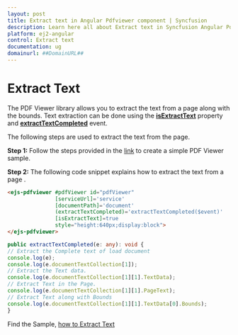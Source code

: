 ```yaml
---
layout: post
title: Extract text in Angular Pdfviewer component | Syncfusion
description: Learn here all about Extract text in Syncfusion Angular Pdfviewer component of Syncfusion Essential JS 2 and more.
platform: ej2-angular
control: Extract text 
documentation: ug
domainurl: ##DomainURL##
---
```


# Extract Text

The PDF Viewer library allows you to extract the text from a page along with the bounds. Text extraction can be done using the [**isExtractText**](https://ej2.syncfusion.com/angular/documentation/api/pdfviewer#isextracttext) property and [**extractTextCompleted**](https://ej2.syncfusion.com/angular/documentation/api/pdfviewer#extracttextcompleted) event.

The following steps are used to extract the text from the page.

**Step 1:** Follow the steps provided in the [link](https://ej2.syncfusion.com/angular/documentation/pdfviewer/getting-started/) to create a simple PDF Viewer sample.

**Step 2:** The following code snippet explains how to extract the text from a page .

```html
<ejs-pdfviewer #pdfViewer id="pdfViewer"
               [serviceUrl]='service'
               [documentPath]='document'
               (extractTextCompleted)='extractTextCompleted($event)'
               [isExtractText]=true
               style="height:640px;display:block">
</ejs-pdfviewer>
```

```typescript
public extractTextCompleted(e: any): void {
// Extract the Complete text of load document
console.log(e);
console.log(e.documentTextCollection[1]);
// Extract the Text data.
console.log(e.documentTextCollection[1][1].TextData);
// Extract Text in the Page.
console.log(e.documentTextCollection[1][1].PageText);
// Extract Text along with Bounds
console.log(e.documentTextCollection[1][1].TextData[0].Bounds);
}
```

Find the Sample, [how to Extract Text](https://stackblitz.com/edit/angular-uvgdd7?devtoolsheight=33&file=app.component.html)
